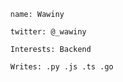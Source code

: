 
```
  name: Wawiny
  
  twitter: @_wawiny
  
  Interests: Backend
  
  Writes: .py .js .ts .go

```
<!---
WawinyEdwin/WawinyEdwin is a ✨ special ✨ repository because its `README.md` (this file) appears on your GitHub profile.
You can click the Preview link to take a look at your changes.
--->
